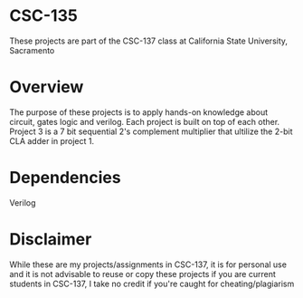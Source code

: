 # CSC-135

These projects are part of the CSC-137 class at California State University, Sacramento

# Overview

The purpose of these projects is to apply hands-on knowledge about circuit, gates logic and verilog. Each project is built on top of each other. Project 3 is a 7 bit sequential 2's complement multiplier that ultilize the 2-bit CLA adder in project 1. 

# Dependencies

Verilog

# Disclaimer

While these are my projects/assignments in CSC-137, it is for personal use and it is not advisable to reuse or copy these projects if you are current students in CSC-137, I take no credit if you're caught for cheating/plagiarism




